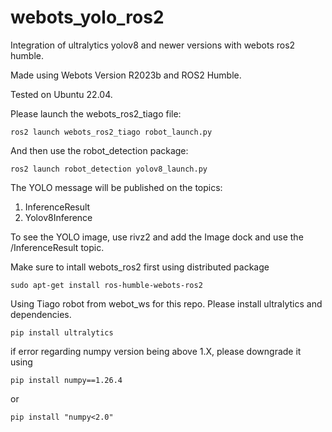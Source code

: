 # webots_yolo_ros2
Integration of ultralytics yolov8 and newer versions with webots ros2 humble.

Made using Webots Version R2023b and ROS2 Humble. 

Tested on Ubuntu 22.04.

Please launch the webots_ros2_tiago file: 
```
ros2 launch webots_ros2_tiago robot_launch.py
```
And then use the robot_detection package:
```
ros2 launch robot_detection yolov8_launch.py
```

The YOLO message will be published on the topics:
1. InferenceResult
2. Yolov8Inference

To see the YOLO image, use rivz2 and add the Image dock and use the /InferenceResult topic.

Make sure to intall webots_ros2 first using distributed package
```
sudo apt-get install ros-humble-webots-ros2
```

Using Tiago robot from webot_ws for this repo. Please install ultralytics and dependencies.
```
pip install ultralytics
```

if error regarding numpy version being above 1.X, please downgrade it using
```
pip install numpy==1.26.4
```
or
```
pip install "numpy<2.0" 
```
